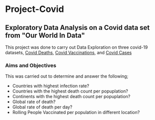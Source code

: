 # Project-Covid
## Exploratory Data Analysis on a Covid data set from "Our World In Data"

This project was done to carry out Data Exploration on three covid-19 datasets, [Covid Deaths](https://ourworldindata.org/covid-deathshttps://ourworldindata.org/covid-vaccinations), [Covid Vaccinations](https://ourworldindata.org/covid-vaccinations), and [Covid Cases](https://ourworldindata.org/covid-cases)

### Aims and Objectives
This was carried out to determine and answer the following;
* Countries with highest infection rate?
* Countries with the highest death count per popuplation?
* Continents with the highest death count per popuplation?
* Global rate of death?
* Global rate of death per day?
* Rolling People Vaccinated per population in different location?


